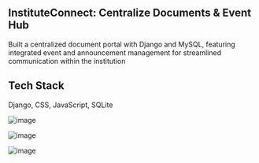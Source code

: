## InstituteConnect: Centralize Documents & Event Hub
Built a centralized document portal with Django and MySQL, featuring integrated event and announcement
management for streamlined communication within the institution

## Tech Stack
Django, CSS, JavaScript, SQLite

![image](https://github.com/akhil091/instituteConnect/assets/31368316/7513431d-e2fc-468b-b05a-b0d2d19edb7f)

![image](https://github.com/akhil091/instituteConnect/assets/31368316/6e2e895e-3279-4dcf-9573-339b47886413)

![image](https://github.com/akhil091/instituteConnect/assets/31368316/68d54317-113e-4832-8956-2ad85b479283)


